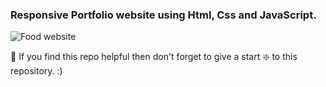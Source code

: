 ### Responsive Portfolio website using Html, Css and JavaScript.

![Food website](https://github.com/codersgyan/responsive-portfolio-website/blob/master/82380648_159883675567106_2350191587381739520_n.jpg?raw=true)





🙏 If you find this repo helpful then don't forget to give a start ❇️  to this repository. :)

